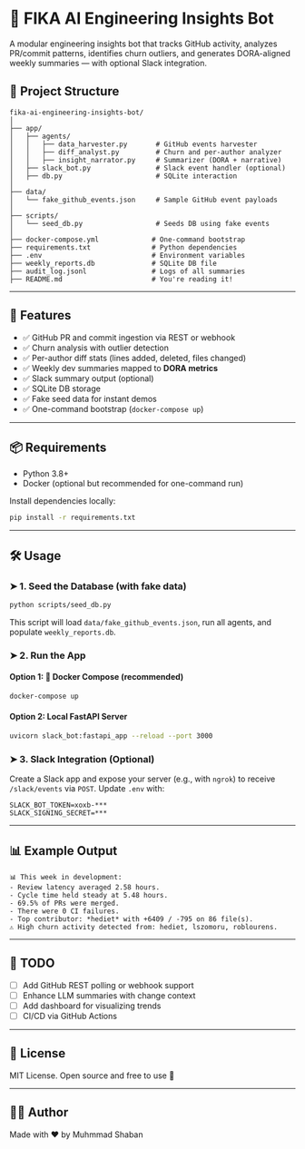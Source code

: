 # 🧠 FIKA AI Engineering Insights Bot

A modular engineering insights bot that tracks GitHub activity, analyzes PR/commit patterns, identifies churn outliers, and generates DORA-aligned weekly summaries — with optional Slack integration.

## 📁 Project Structure

```
fika-ai-engineering-insights-bot/
│
├── app/
│   ├── agents/
│   │   ├── data_harvester.py       # GitHub events harvester
│   │   ├── diff_analyst.py         # Churn and per-author analyzer
│   │   ├── insight_narrator.py     # Summarizer (DORA + narrative)
│   ├── slack_bot.py                # Slack event handler (optional)
│   ├── db.py                       # SQLite interaction
│
├── data/
│   └── fake_github_events.json     # Sample GitHub event payloads
│
├── scripts/
│   └── seed_db.py                  # Seeds DB using fake events
│
├── docker-compose.yml             # One-command bootstrap
├── requirements.txt               # Python dependencies
├── .env                           # Environment variables
├── weekly_reports.db              # SQLite DB file
├── audit_log.jsonl                # Logs of all summaries
├── README.md                      # You're reading it!
```

---

## 🚀 Features

- ✅ GitHub PR and commit ingestion via REST or webhook
- ✅ Churn analysis with outlier detection
- ✅ Per-author diff stats (lines added, deleted, files changed)
- ✅ Weekly dev summaries mapped to **DORA metrics**
- ✅ Slack summary output (optional)
- ✅ SQLite DB storage
- ✅ Fake seed data for instant demos
- ✅ One-command bootstrap (`docker-compose up`)

---

## 📦 Requirements

- Python 3.8+
- Docker (optional but recommended for one-command run)

Install dependencies locally:

```bash
pip install -r requirements.txt
```

---

## 🛠️ Usage

### ➤ 1. Seed the Database (with fake data)

```bash
python scripts/seed_db.py
```

This script will load `data/fake_github_events.json`, run all agents, and populate `weekly_reports.db`.

### ➤ 2. Run the App

#### Option 1: 🐳 Docker Compose (recommended)

```bash
docker-compose up
```

#### Option 2: Local FastAPI Server

```bash
uvicorn slack_bot:fastapi_app --reload --port 3000
```

### ➤ 3. Slack Integration (Optional)

Create a Slack app and expose your server (e.g., with `ngrok`) to receive `/slack/events` via `POST`. Update `.env` with:

```
SLACK_BOT_TOKEN=xoxb-***
SLACK_SIGNING_SECRET=***
```



---

## 📊 Example Output

```
📊 This week in development:
- Review latency averaged 2.58 hours.
- Cycle time held steady at 5.48 hours.
- 69.5% of PRs were merged.
- There were 0 CI failures.
- Top contributor: *hediet* with +6409 / -795 on 86 file(s).
⚠️ High churn activity detected from: hediet, lszomoru, roblourens.
```

---

## 📌 TODO

- [ ] Add GitHub REST polling or webhook support
- [ ] Enhance LLM summaries with change context
- [ ] Add dashboard for visualizing trends
- [ ] CI/CD via GitHub Actions

---

## 📜 License

MIT License. Open source and free to use 🚀

---

## 👨‍💻 Author

Made with ❤️ by Muhmmad Shaban